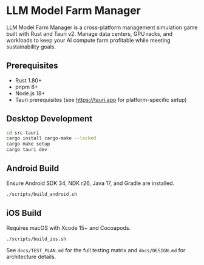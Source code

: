 # LLM Model Farm Manager

LLM Model Farm Manager is a cross-platform management simulation game built with Rust and Tauri v2. Manage data centers, GPU racks, and workloads to keep your AI compute farm profitable while meeting sustainability goals.

## Prerequisites
- Rust 1.80+
- pnpm 8+
- Node.js 18+
- Tauri prerequisites (see https://tauri.app for platform-specific setup)

## Desktop Development
```bash
cd src-tauri
cargo install cargo-make --locked
cargo make setup
cargo tauri dev
```

## Android Build
Ensure Android SDK 34, NDK r26, Java 17, and Gradle are installed.
```bash
./scripts/build_android.sh
```

## iOS Build
Requires macOS with Xcode 15+ and Cocoapods.
```bash
./scripts/build_ios.sh
```

See `docs/TEST_PLAN.md` for the full testing matrix and `docs/DESIGN.md` for architecture details.
